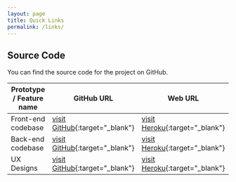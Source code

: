 ```yaml
---
layout: page
title: Quick Links
permalink: /links/
---
```


## Source Code

You can find the source code for the project on GitHub.

| Prototype / Feature name | GitHub URL                                                                             | Web URL                                                         |
|--------------------------|----------------------------------------------------------------------------------------|-----------------------------------------------------------------|
|  Front-end codebase | [visit GitHub](https://github.com/digi2al/beis-odart-alpha-frontend){:target="_blank"}      | [visit Heroku](https://beis-odart-alpha-frontend.herokuapp.com){:target="_blank"} |
|  Back-end codebase | [visit GitHub](https://github.com/digi2al/IATI-export-API){:target="_blank"}                 | [visit Heroku](https://iati-export-api01.herokuapp.com/){:target="_blank"} |
|  UX Designs        | [visit GitHub](https://github.com/tyfairclough/govuk-beis-odart-ux/){:target="_blank"} | [visit Heroku](https://govuk-beis-odart-ux.herokuapp.com/){:target="_blank"} |
